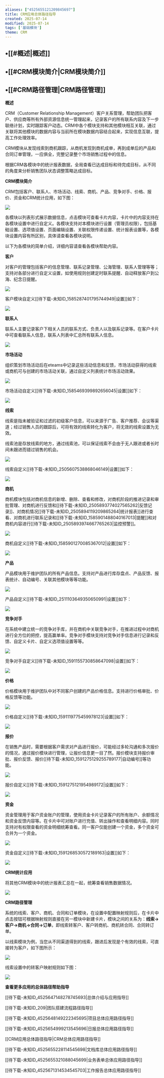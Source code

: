 ```yaml
---
aliases: ["4525655121209845697"]
title: CRM应用总体路径指导
created: 2025-07-14
modified: 2025-07-14
tags: ['基础模块']
theme: CRM
---
```


## •[[#概述|概述]]

## •[[#CRM模块简介|CRM模块简介]]

## •[[#CRM路径管理|CRM路径管理]]

**概述**

CRM（Customer Relationship Management）客户关系管理，帮助团队把客户、供应商等所有外部资源信息统一管理起来，记录客户的所有联系内容及下一步联络计划，实时跟踪客户动态。CRM中各个模块支持和其他模块相互关联，通过关联将其他模块的数据内容与当前所在模块数据内容结合起来，实现信息互联，提高工作处理效率。

CRM模块从发现线索到商机跟踪，从商机发现到商机成单，再到成单后的产品和合同订单管理，一应俱全，完整记录整个市场销售过程中的信息。

根据CRM各模块中的统计报表数据，全局查看已达成目标和待完成目标，从不同的角度来分析销售团队状态调整策略达成目标。

**CRM模块简介**

CRM包括客户、联系人、市场活动、线索、商机、产品、竞争对手、价格、报价、资金和CRM统计应用，如下图：

![](https://myhelpdoc.oss-cn-heyuan.aliyuncs.com/mdimages/2af97804e1b7db8d45a3b23b6abf9098.jpg)

各模块以列表形式展示数据信息，点击模块可查看卡片内容，卡片中的内容支持在各模块设置中进行自定义。各模块支持对本模块进行设置（管理员权限），包括基础设置、选项值设置、页面编辑设置、关联权限传递设置、统计报表设置等，各模块设置内容有所区别，具体请查看各模块说明。

以下为各模块的简单介绍，详细内容请查看各模块帮助内容。

**客户**

对客户的管理包括客户的信息管理、联系记录管理、公海管理、联系人管理等等；支持对各部分进行自定义设置，如使用规则创建定时联系提醒、自动释放客户到公海、纪念日提醒。

![](https://myhelpdoc.oss-cn-heyuan.aliyuncs.com/mdimages/9838ad109c916d5fc60b202f59e7c6aa.jpg)

客户模块自定义[[待下载-未知ID_1585287401795744949|设置]]如下：

![](https://myhelpdoc.oss-cn-heyuan.aliyuncs.com/mdimages/8b537ec53d72735f57d41147f61bf909.jpg)

**联系人**

联系人主要记录客户下相关人员的联系方式、负责人以及联系记录等。在客户卡片中可查看联系人信息，联系人列表中汇总所有联系人信息。

![](https://myhelpdoc.oss-cn-heyuan.aliyuncs.com/mdimages/e12a75535a96d3006815fd217e20733c.jpg)

**市场活动**

组织策划市场活动后在eteams中记录这些活动信息和反馈，市场活动获得的线索或商机可与创建的市场活动关联，通过自定义列表统计市场活动效果。

![](https://myhelpdoc.oss-cn-heyuan.aliyuncs.com/mdimages/06a10da6ae4881566b26c96fcb071c7d.jpg)

市场活动自定义[[待下载-未知ID_1585469399892656045|设置]]如下：

![](https://myhelpdoc.oss-cn-heyuan.aliyuncs.com/mdimages/3b1e3034b7092f4700e6692bf24d36e8.jpg)

**线索**

线索是指未被验证和过滤的初级客户信息，可以来源于广告、客户推荐、会议等渠道；经过销售人员的跟踪后，可将有效的线索转化为客户，将无效的线索设置为无效。

线索池是存放线索的地方，通过线索池，可以保证线索不会由于无人跟进或者长时间未跟进而错过销售的机会。

![](https://myhelpdoc.oss-cn-heyuan.aliyuncs.com/mdimages/081babdce6ed3f97e16ceccb893ecd73.jpg)

线索自定义[[待下载-未知ID_2505607538868046149|设置]]如下：

![](https://myhelpdoc.oss-cn-heyuan.aliyuncs.com/mdimages/ed536dc5d0611b7694504a5ec46966b2.jpg)

**商机**

商机模块包括对商机信息的新增、删除、查看和修改，对商机阶段的推进记录和审批管理、对商机进行反馈和[[待下载-未知ID_2505893774027565262|反馈记录]]、对商机情况[[待下载-未知ID_2505894119209865264|统计报表]]进行查看、对商机进行联系记录和[[待下载-未知ID_1585901488040167013|提醒]]和对商机内容进行[[待下载-未知ID_2505893974667765263|监控预警]]。

![](https://myhelpdoc.oss-cn-heyuan.aliyuncs.com/mdimages/72cac2e0a2208f58fc12d331076113a4.jpg)

商机自定义[[待下载-未知ID_1585901270085367012|设置]]如下：

![](https://myhelpdoc.oss-cn-heyuan.aliyuncs.com/mdimages/c06e556bf3d01e8ea7ca5c66c797fa36.jpg)

**产品**

产品模块用于维护团队的所有产品信息。支持对产品进行库存盘点、产品反馈、报表统计、自动编号、关联其他模块等等功能。

![](https://myhelpdoc.oss-cn-heyuan.aliyuncs.com/mdimages/32ba6bb7fc60df1bd2df925a0d9085bc.jpg)

产品自定义[[待下载-未知ID_2511103649350650991|设置]]如下：

![](https://myhelpdoc.oss-cn-heyuan.aliyuncs.com/mdimages/66ac62a469b16094d847d14c87344aaf.jpg)

**竞争对手**

在系统中建立统一的竞争对手库，并在商机中关联竞争对手，在推进过程中对商机进行全方位的把控，提高赢单率。竞争对手模块支持对竞争对手信息进行记录和反馈、自定义卡片、自定义选项值设置等等。

![](https://myhelpdoc.oss-cn-heyuan.aliyuncs.com/mdimages/ac06507b55094cc5b00bde5debde8e6d.jpg)

竞争对手自定义[[待下载-未知ID_1591155730858647098|设置]]如下：

![](https://myhelpdoc.oss-cn-heyuan.aliyuncs.com/mdimages/439bdd691ce1959da6de619cba420093.jpg)

**价格**

价格模块用于维护团队中对不同客户创建的产品价格信息。支持进行价格审批、价格反馈等功能。

![](https://myhelpdoc.oss-cn-heyuan.aliyuncs.com/mdimages/891e2f8320eb668fe7846af0b90426b4.jpg)

价格自定义[[待下载-未知ID_1591119775459978123|设置]]如下：

![](https://myhelpdoc.oss-cn-heyuan.aliyuncs.com/mdimages/a80aa37ae2e25dad57dbe5fe13e534e5.jpg)

**报价**

在销售产品时，需要根据客户需求对产品进行报价，可能经过多轮沟通和多次报价的情况，通过报价模块进行管理，让报价信息更一目了然。报价模块支持报价审批、报价反馈、报价[[待下载-未知ID_1591275129255789177|自动编号]]等功能。

![](https://myhelpdoc.oss-cn-heyuan.aliyuncs.com/mdimages/f458ad110f6e86dfdb83194bfa426669.jpg)

报价自定义[[待下载-未知ID_1591275121954989172|设置]]如下：

![](https://myhelpdoc.oss-cn-heyuan.aliyuncs.com/mdimages/d92997e91d348882395aa7c892099654.jpg)

**资金**

资金管理用于客户资金账户的管理，使用资金卡片记录客户的所有账户、余额情况和资金反馈内容等。在卡片中可对账户进行充值、转出操作和查看明细内容。同时支持对有权限查看的资金明细统筹查看。同一客户仅能创建一个资金，多个资金可合并为一个资金。

![](https://myhelpdoc.oss-cn-heyuan.aliyuncs.com/mdimages/76b69896b7ecdfb1c4eda70473662b05.jpg)

资金自定义[[待下载-未知ID_1591268530572189163|设置]]如下：

![](https://myhelpdoc.oss-cn-heyuan.aliyuncs.com/mdimages/48bbf71289fdea8e8d7013abd360c276.jpg)

**CRM统计应用**

将其他CRM模块中的统计报表汇总在一起，统筹查看销售数据情况。

![](https://myhelpdoc.oss-cn-heyuan.aliyuncs.com/mdimages/fa990768f9492b4531e6e1bd37e8baf0.jpg)

**CRM路径管理**

系统的线索、客户、商机、合同和订单模块，在设置中配置映射规则后，在卡片中点击按钮可根据映射规则直接在另一模块中新建卡片，模块之间的关系为：**线索->客户->商机->合同->订单**，即线索转客户、客户转商机、商机转合同、合同转订单。

以线索模块为例，当您从不同渠道得到的线索，跟进后发现是个有效的线索，可直接转为客户，如下图所示：

![](https://myhelpdoc.oss-cn-heyuan.aliyuncs.com/mdimages/9120bdc942036bb262061623e11663a7.jpg)

线索设置中的转客户映射规则如下图：

![](https://myhelpdoc.oss-cn-heyuan.aliyuncs.com/mdimages/0f0aef8b4b09e7a6453f24623d0d7d32.jpg)

**查看更多应用的总体路径帮助指导**

[[待下载-未知ID_4525647148278745693|总体介绍与应用指导]]

[[待下载-未知ID_209|团队搭建流程路径指导]]

[[待下载-未知ID_4525648149222345695|项目总体应用路径指导]]

[[待下载-未知ID_4525654999213545696|日报总体应用路径指导]]

[[CRM应用总体路径指导|CRM总体应用路径指导]]

[[待下载-未知ID_4525655228114545698|文档库总体应用路径指导]]

[[待下载-未知ID_4525655321088045699|业务表单总体应用路径指导]]

[[待下载-未知ID_4525671314534545703|工作报告总体应用路径指导]]

